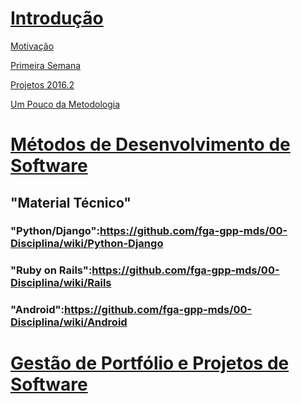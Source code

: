 # [Introdução][home]
[Motivação][motivation]

[Primeira Semana][Primeira-Semana]

[Projetos 2016.2][Projetos]

[Um Pouco da Metodologia][brief-methodology]

# [Métodos de Desenvolvimento de Software][mds]
## "Material Técnico"
### "Python/Django":https://github.com/fga-gpp-mds/00-Disciplina/wiki/Python-Django
### "Ruby on Rails":https://github.com/fga-gpp-mds/00-Disciplina/wiki/Rails
### "Android":https://github.com/fga-gpp-mds/00-Disciplina/wiki/Android
# [Gestão de Portfólio e Projetos de Software][gpp]

[home]: https://github.com/fga-gpp-mds/00-Disciplina/wiki
[gpp]: https://github.com/fga-gpp-mds/00-Disciplina/wiki/Gest%C3%A3o-de-Portf%C3%B3lios-e-Projetos-de-Software
[mds]: https://github.com/fga-gpp-mds/00-Disciplina/wiki/M%C3%A9todos-de-Desenvolvimento-de-Software

[motivation]: https://github.com/fga-gpp-mds/00-Disciplina/wiki#motiva%C3%A7%C3%A3o
[brief-methodology]: https://github.com/fga-gpp-mds/00-Disciplina/wiki#um-pouco-da-metodologia

[Primeira-Semana]: https://github.com/fga-gpp-mds/00-Disciplina/wiki/Primeira-Semana
[Projetos]: https://github.com/fga-gpp-mds/00-Disciplina/wiki/Temas---2016.2